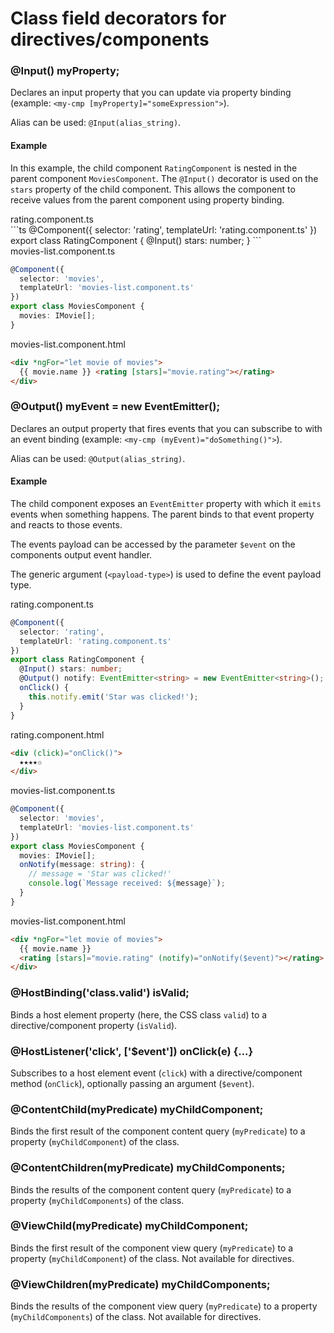 # Class field decorators for directives/components

### **@Input()** myProperty;

Declares an input property that you can update via property binding (example: `<my-cmp [myProperty]="someExpression">`).

Alias can be used: `@Input(alias_string)`.

#### Example

In this example, the child component `RatingComponent` is nested in the parent component `MoviesComponent`. The `@Input()` decorator is used on the `stars` property of the child component. This allows the component to receive values from the parent component using property binding.

<div class="filename">rating.component.ts</div>
```ts
@Component({
  selector: 'rating',
  templateUrl: 'rating.component.ts'
})
export class RatingComponent {
  @Input() stars: number;
}
```

<div class="filename">movies-list.component.ts</div>

```ts
@Component({
  selector: 'movies',
  templateUrl: 'movies-list.component.ts'
})
export class MoviesComponent {
  movies: IMovie[];
}
```

<div class="filename">movies-list.component.html</div>

```html
<div *ngFor="let movie of movies">
  {{ movie.name }} <rating [stars]="movie.rating"></rating>
</div>

```

### **@Output()** myEvent = new EventEmitter();

Declares an output property that fires events that you can subscribe to with an event binding (example: `<my-cmp (myEvent)="doSomething()">`).

Alias can be used: `@Output(alias_string)`.

#### Example

The child component exposes an `EventEmitter` property with which it `emits` events when something happens. The parent binds to that event property and reacts to those events.

The events payload can be accessed by the parameter `$event` on the components output event handler.

The generic argument (`<payload-type>`) is used to define the event payload type.

<div class="filename">rating.component.ts</div>

```ts
@Component({
  selector: 'rating',
  templateUrl: 'rating.component.ts'
})
export class RatingComponent {
  @Input() stars: number;
  @Output() notify: EventEmitter<string> = new EventEmitter<string>();
  onClick() {
    this.notify.emit('Star was clicked!');
  }
}
```

<div class="filename">rating.component.html</div>

```html
<div (click)="onClick()">
  ★★★★✩
</div>
```

<div class="filename">movies-list.component.ts</div>

```ts
@Component({
  selector: 'movies',
  templateUrl: 'movies-list.component.ts'
})
export class MoviesComponent {
  movies: IMovie[];
  onNotify(message: string): {
    // message = 'Star was clicked!'
    console.log(`Message received: ${message}`);
  }
}
```

<div class="filename">movies-list.component.html</div>

```html
<div *ngFor="let movie of movies">
  {{ movie.name }}
  <rating [stars]="movie.rating" (notify)="onNotify($event)"></rating>
</div>

```

### @HostBinding('class.valid') isValid;

Binds a host element property (here, the CSS class `valid`) to a directive/component property (`isValid`).

### @HostListener('click', ['$event']) onClick(e) {...}

Subscribes to a host element event (`click`) with a directive/component method (`onClick`), optionally passing an argument (`$event`).

### @ContentChild(myPredicate) myChildComponent;

Binds the first result of the component content query (`myPredicate`) to a property (`myChildComponent`) of the class.

### @ContentChildren(myPredicate) myChildComponents;

Binds the results of the component content query (`myPredicate`) to a property (`myChildComponents`) of the class.

### @ViewChild(myPredicate) myChildComponent;

Binds the first result of the component view query (`myPredicate`) to a property (`myChildComponent`) of the class. Not available for directives.

### @ViewChildren(myPredicate) myChildComponents;

Binds the results of the component view query (`myPredicate`) to a property (`myChildComponents`) of the class. Not available for directives.
